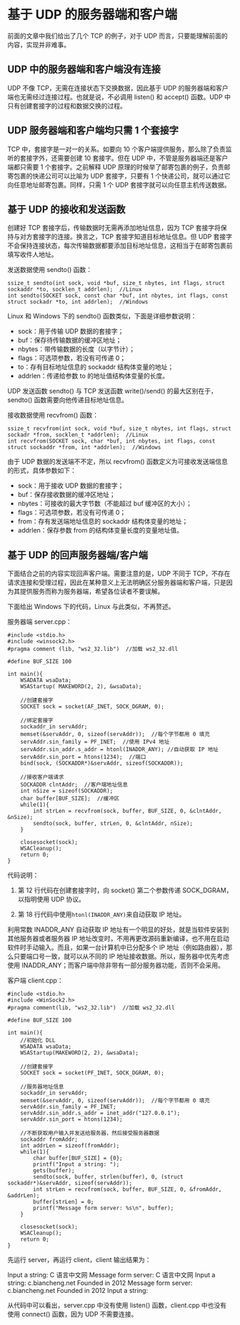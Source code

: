 # 基于 UDP 的服务器端和客户端

前面的文章中我们给出了几个 TCP 的例子，对于 UDP 而言，只要能理解前面的内容，实现并非难事。

## UDP 中的服务器端和客户端没有连接

UDP 不像 TCP，无需在连接状态下交换数据，因此基于 UDP 的服务器端和客户端也无需经过连接过程。也就是说，不必调用 listen() 和 accept() 函数。UDP 中只有创建套接字的过程和数据交换的过程。

## UDP 服务器端和客户端均只需 1 个套接字

TCP 中，套接字是一对一的关系。如要向 10 个客户端提供服务，那么除了负责监听的套接字外，还需要创建 10 套接字。但在 UDP 中，不管是服务器端还是客户端都只需要 1 个套接字。之前解释 UDP 原理的时候举了邮寄包裹的例子，负责邮寄包裹的快递公司可以比喻为 UDP 套接字，只要有 1 个快递公司，就可以通过它向任意地址邮寄包裹。同样，只需 1 个 UDP 套接字就可以向任意主机传送数据。

## 基于 UDP 的接收和发送函数

创建好 TCP 套接字后，传输数据时无需再添加地址信息，因为 TCP 套接字将保持与对方套接字的连接。换言之，TCP 套接字知道目标地址信息。但 UDP 套接字不会保持连接状态，每次传输数据都要添加目标地址信息，这相当于在邮寄包裹前填写收件人地址。

发送数据使用 sendto() 函数：

```
ssize_t sendto(int sock, void *buf, size_t nbytes, int flags, struct sockaddr *to, socklen_t addrlen);  //Linux
int sendto(SOCKET sock, const char *buf, int nbytes, int flags, const struct sockadr *to, int addrlen);  //Windows
```

Linux 和 Windows 下的 sendto() 函数类似，下面是详细参数说明：

*   sock：用于传输 UDP 数据的套接字；
*   buf：保存待传输数据的缓冲区地址；
*   nbytes：带传输数据的长度（以字节计）；
*   flags：可选项参数，若没有可传递 0；
*   to：存有目标地址信息的 sockaddr 结构体变量的地址；
*   addrlen：传递给参数 to 的地址值结构体变量的长度。

UDP 发送函数 sendto() 与 TCP 发送函数 write()/send() 的最大区别在于，sendto() 函数需要向他传递目标地址信息。

接收数据使用 recvfrom() 函数：

```
ssize_t recvfrom(int sock, void *buf, size_t nbytes, int flags, struct sockadr *from, socklen_t *addrlen);  //Linux
int recvfrom(SOCKET sock, char *buf, int nbytes, int flags, const struct sockaddr *from, int *addrlen);  //Windows
```

由于 UDP 数据的发送端不不定，所以 recvfrom() 函数定义为可接收发送端信息的形式，具体参数如下：

*   sock：用于接收 UDP 数据的套接字；
*   buf：保存接收数据的缓冲区地址；
*   nbytes：可接收的最大字节数（不能超过 buf 缓冲区的大小）；
*   flags：可选项参数，若没有可传递 0；
*   from：存有发送端地址信息的 sockaddr 结构体变量的地址；
*   addrlen：保存参数 from 的结构体变量长度的变量地址值。

## 基于 UDP 的回声服务器端/客户端

下面结合之前的内容实现回声客户端。需要注意的是，UDP 不同于 TCP，不存在请求连接和受理过程，因此在某种意义上无法明确区分服务器端和客户端，只是因为其提供服务而称为服务器端，希望各位读者不要误解。

下面给出 Windows 下的代码，Linux 与此类似，不再赘述。

服务器端 server.cpp：

```
#include <stdio.h>
#include <winsock2.h>
#pragma comment (lib, "ws2_32.lib")  //加载 ws2_32.dll

#define BUF_SIZE 100

int main(){
    WSADATA wsaData;
    WSAStartup( MAKEWORD(2, 2), &wsaData);

    //创建套接字
    SOCKET sock = socket(AF_INET, SOCK_DGRAM, 0);

    //绑定套接字
    sockaddr_in servAddr;
    memset(&servAddr, 0, sizeof(servAddr));  //每个字节都用 0 填充
    servAddr.sin_family = PF_INET;  //使用 IPv4 地址
    servAddr.sin_addr.s_addr = htonl(INADDR_ANY); //自动获取 IP 地址
    servAddr.sin_port = htons(1234);  //端口
    bind(sock, (SOCKADDR*)&servAddr, sizeof(SOCKADDR));

    //接收客户端请求
    SOCKADDR clntAddr;  //客户端地址信息
    int nSize = sizeof(SOCKADDR);
    char buffer[BUF_SIZE];  //缓冲区
    while(1){
        int strLen = recvfrom(sock, buffer, BUF_SIZE, 0, &clntAddr, &nSize);
        sendto(sock, buffer, strLen, 0, &clntAddr, nSize);
    }

    closesocket(sock);
    WSACleanup();
    return 0;
}
```

代码说明：
1) 第 12 行代码在创建套接字时，向 socket() 第二个参数传递 SOCK_DGRAM，以指明使用 UDP 协议。

2) 第 18 行代码中使用`htonl(INADDR_ANY)`来自动获取 IP 地址。

利用常数 INADDR_ANY 自动获取 IP 地址有一个明显的好处，就是当软件安装到其他服务器或者服务器 IP 地址改变时，不用再更改源码重新编译，也不用在启动软件时手动输入。而且，如果一台计算机中已分配多个 IP 地址（例如路由器），那么只要端口号一致，就可以从不同的 IP 地址接收数据。所以，服务器中优先考虑使用 INADDR_ANY；而客户端中除非带有一部分服务器功能，否则不会采用。

客户端 client.cpp：

```
#include <stdio.h>
#include <WinSock2.h>
#pragma comment(lib, "ws2_32.lib")  //加载 ws2_32.dll

#define BUF_SIZE 100

int main(){
    //初始化 DLL
    WSADATA wsaData;
    WSAStartup(MAKEWORD(2, 2), &wsaData);

    //创建套接字
    SOCKET sock = socket(PF_INET, SOCK_DGRAM, 0);

    //服务器地址信息
    sockaddr_in servAddr;
    memset(&servAddr, 0, sizeof(servAddr));  //每个字节都用 0 填充
    servAddr.sin_family = PF_INET;
    servAddr.sin_addr.s_addr = inet_addr("127.0.0.1");
    servAddr.sin_port = htons(1234);

    //不断获取用户输入并发送给服务器，然后接受服务器数据
    sockaddr fromAddr;
    int addrLen = sizeof(fromAddr);
    while(1){
        char buffer[BUF_SIZE] = {0};
        printf("Input a string: ");
        gets(buffer);
        sendto(sock, buffer, strlen(buffer), 0, (struct sockaddr*)&servAddr, sizeof(servAddr));
        int strLen = recvfrom(sock, buffer, BUF_SIZE, 0, &fromAddr, &addrLen);
        buffer[strLen] = 0;
        printf("Message form server: %s\n", buffer);
    }

    closesocket(sock);
    WSACleanup();
    return 0;
}
```

先运行 server，再运行 client，client 输出结果为：

Input a string: C 语言中文网
Message form server: C 语言中文网
Input a string: c.biancheng.net Founded in 2012
Message form server: c.biancheng.net Founded in 2012
Input a string:

从代码中可以看出，server.cpp 中没有使用 listen() 函数，client.cpp 中也没有使用 connect() 函数，因为 UDP 不需要连接。